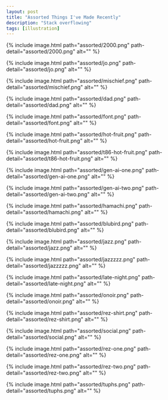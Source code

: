 ```yaml
---
layout: post
title: "Assorted Things I've Made Recently"
description: "Stack overflowing"
tags: [illustration]
---
```


{% include image.html path="assorted/2000.png" path-detail="assorted/2000.png" alt="" %}

{% include image.html path="assorted/jo.png" path-detail="assorted/jo.png" alt="" %}

{% include image.html path="assorted/mischief.png" path-detail="assorted/mischief.png" alt="" %}

{% include image.html path="assorted/dad.png" path-detail="assorted/dad.png" alt="" %}

{% include image.html path="assorted/font.png" path-detail="assorted/font.png" alt="" %}

{% include image.html path="assorted/hot-fruit.png" path-detail="assorted/hot-fruit.png" alt="" %}

{% include image.html path="assorted/t86-hot-fruit.png" path-detail="assorted/t86-hot-fruit.png" alt="" %}

{% include image.html path="assorted/gen-ai-one.png" path-detail="assorted/gen-ai-one.png" alt="" %}

{% include image.html path="assorted/gen-ai-two.png" path-detail="assorted/gen-ai-two.png" alt="" %}

{% include image.html path="assorted/hamachi.png" path-detail="assorted/hamachi.png" alt="" %}

{% include image.html path="assorted/blubird.png" path-detail="assorted/blubird.png" alt="" %}

{% include image.html path="assorted/jazz.png" path-detail="assorted/jazz.png" alt="" %}

{% include image.html path="assorted/jazzzzz.png" path-detail="assorted/jazzzzz.png" alt="" %}

{% include image.html path="assorted/late-night.png" path-detail="assorted/late-night.png" alt="" %}

{% include image.html path="assorted/onoir.png" path-detail="assorted/onoir.png" alt="" %}

{% include image.html path="assorted/rez-shirt.png" path-detail="assorted/rez-shirt.png" alt="" %}

{% include image.html path="assorted/social.png" path-detail="assorted/social.png" alt="" %}

{% include image.html path="assorted/rez-one.png" path-detail="assorted/rez-one.png" alt="" %}

{% include image.html path="assorted/rez-two.png" path-detail="assorted/rez-two.png" alt="" %}

{% include image.html path="assorted/tuphs.png" path-detail="assorted/tuphs.png" alt="" %}